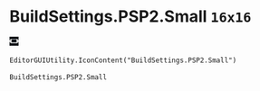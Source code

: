 # BuildSettings.PSP2.Small `16x16`
<img src="/img/BuildSettings.PSP2.Small.png" width=16 height=16>

``` CSharp
EditorGUIUtility.IconContent("BuildSettings.PSP2.Small")
```
```
BuildSettings.PSP2.Small
```
